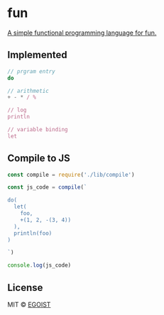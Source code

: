 # fun

[A simple functional programming language for fun.](http://eloquentjavascript.net/11_language.html)

## Implemented

```js
// prgram entry
do

// arithmetic
+ - * / %

// log
println

// variable binding
let
```

## Compile to JS

```js
const compile = require('./lib/compile')

const js_code = compile(`

do(
  let(
    foo,
    +(1, 2, -(3, 4))
  ),
  println(foo)
)

`)

console.log(js_code)
```

## License

MIT &copy; [EGOIST](https://github.com/egoist)
